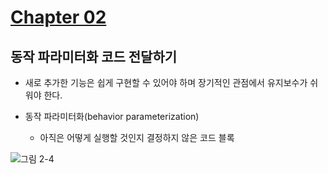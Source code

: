 # [Chapter 02](https://livebook.manning.com/book/modern-java-in-action/chapter-2?origin=product-preview-toc)

## 동작 파라미터화 코드 전달하기

- 새로 추가한 기능은 쉽게 구현할 수 있어야 하며 장기적인 관점에서 유지보수가 쉬워야 한다.

- 동작 파라미터화(behavior parameterization)
    - 아직은 어떻게 실행할 것인지 결정하지 않은 코드 블록
	
![그림 2-4](https://drek4537l1klr.cloudfront.net/urma2/Figures/02fig04_alt.jpg)